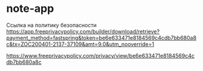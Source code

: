 # note-app
Ссылка на политику безопасности
https://app.freeprivacypolicy.com/builder/download/retrieve?payment_method=fastspring&token=be6e633471e8184569c4cdb7bb680a8c&tx=ZOC200401-2137-37109&amt=9.0&utm_nooverride=1


https://www.freeprivacypolicy.com/privacy/view/be6e633471e8184569c4cdb7bb680a8c
